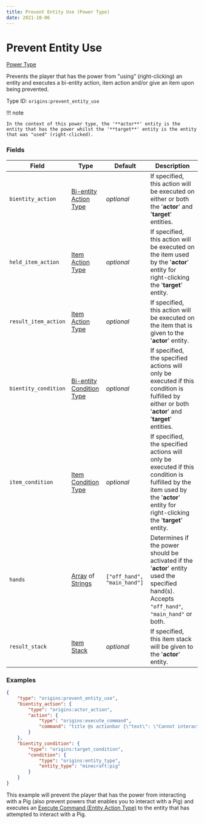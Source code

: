```yaml
---
title: Prevent Entity Use (Power Type)
date: 2021-10-06
---
```


# Prevent Entity Use

[Power Type](../power_types.md)

Prevents the player that has the power from "using" (right-clicking) an entity and executes a bi-entity action, item action and/or give an item upon being prevented.

Type ID: `origins:prevent_entity_use`

!!! note

    In the context of this power type, the '**actor**' entity is the entity that has the power whilst the '**target**' entity is the entity that was "used" (right-clicked).


### Fields

Field | Type | Default | Description
------|------|---------|-------------
`bientity_action` | [Bi-entity Action Type](../bientity_action_types.md) | _optional_ | If specified, this action will be executed on either or both the '**actor**' and '**target**' entities.
`held_item_action` | [Item Action Type](../item_action_types.md) | _optional_ | If specified, this action will be executed on the item used by the '**actor**' entity for right-clicking the '**target**' entity.
`result_item_action` | [Item Action Type](../item_action_types.md) | _optional_ | If specified, this action will be executed on the item that is given to the '**actor**' entity.
`bientity_condition` | [Bi-entity Condition Type](../bientity_condition_types.md) | _optional_ | If specified, the specified actions will only be executed if this condition is fulfilled by either or both '**actor**' and '**target**' entities.
`item_condition` | [Item Condition Type](../item_condition_types.md) | _optional_ | If specified, the specified actions will only be executed if this condition is fulfilled by the item used by the '**actor**' entity for right-clicking the '**target**' entity.
`hands` | [Array](../data_types/array.md) of [Strings](../data_types/string.md) | `["off_hand", "main_hand"]` | Determines if the power should be activated if the '**actor**' entity used the specified hand(s). Accepts `"off_hand"`, `"main_hand"` or both.
`result_stack` | [Item Stack](../data_types/item_stack.md) | _optional_ | If specified, this item stack will be given to the '**actor**' entity.


### Examples

```json
{
    "type": "origins:prevent_entity_use",
    "bientity_action": {
        "type": "origins:actor_action",
        "action": {
            "type": "origins:execute_command",
            "command": "title @s actionbar {\"text\": \"Cannot interact with pigs!\", \"color\": \"red\"}"
        }
    },
    "bientity_condition": {
        "type": "origins:target_condition",
        "condition": {
            "type": "origins:entity_type",
            "entity_type": "minecraft:pig"
        }
    }
}
```

This example will prevent the player that has the power from interacting with a Pig (also prevent powers that enables you to interact with a Pig) and executes an [Execute Command (Entity Action Type)](../entity_action_types/execute_command.md) to the entity that has attempted to interact with a Pig.
